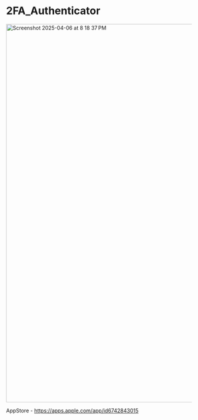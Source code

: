 # 2FA_Authenticator

<img width="1029" alt="Screenshot 2025-04-06 at 8 18 37 PM" src="https://github.com/user-attachments/assets/8386b814-5ecc-4fbd-a73e-61e67a399fb0" />

AppStore - https://apps.apple.com/app/id6742843015
